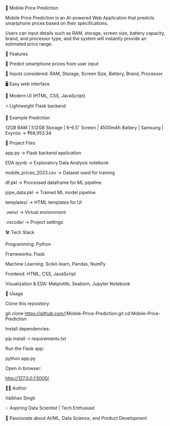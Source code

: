 📱 Mobile Price Prediction

Mobile Price Prediction is an AI-powered Web Application that predicts smartphone prices based on their specifications.

Users can input details such as RAM, storage, screen size, battery capacity, brand, and processor type, and the system will instantly provide an estimated price range.


🚀 Features

🔮 Predict smartphone prices from user input

🧾 Inputs considered: RAM, Storage, Screen Size, Battery, Brand, Processor

🖥️ Easy web interface

🎨 Modern UI (HTML, CSS, JavaScript)

⚡ Lightweight Flask backend



📌 Example Prediction

12GB RAM | 512GB Storage | 6–6.5″ Screen | 4500mAh Battery | Samsung | Exynos → ₹68,953.34



📂 Project Files

app.py → Flask backend application

EDA.ipynb → Exploratory Data Analysis notebook

mobile_prices_2023.csv → Dataset used for training

df.pkl → Processed dataframe for ML pipeline

pipe_data.pkl → Trained ML model pipeline

templates/ → HTML templates for UI

.venv/ → Virtual environment

.vscode/ → Project settings



🛠️ Tech Stack

Programming: Python

Frameworks: Flask

Machine Learning: Scikit-learn, Pandas, NumPy

Frontend: HTML, CSS, JavaScript

Visualization & EDA: Matplotlib, Seaborn, Jupyter Notebook



📌 Usage

Clone this repository:

git clone https://github.com/<your-username>/Mobile-Price-Prediction.git
cd Mobile-Price-Prediction


Install dependencies:

pip install -r requirements.txt


Run the Flask app:

python app.py


Open in browser:

http://127.0.0.1:5000/



👨‍💻 Author

Vaibhav Singh

💡 Aspiring Data Scientist | Tech Enthusiast

📌 Passionate about AI/ML, Data Science, and Product Development
